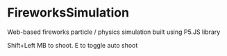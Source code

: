 # FireworksSimulation
Web-based fireworks particle / physics simulation built using P5.JS library

Shift+Left MB to shoot. E to toggle auto shoot
